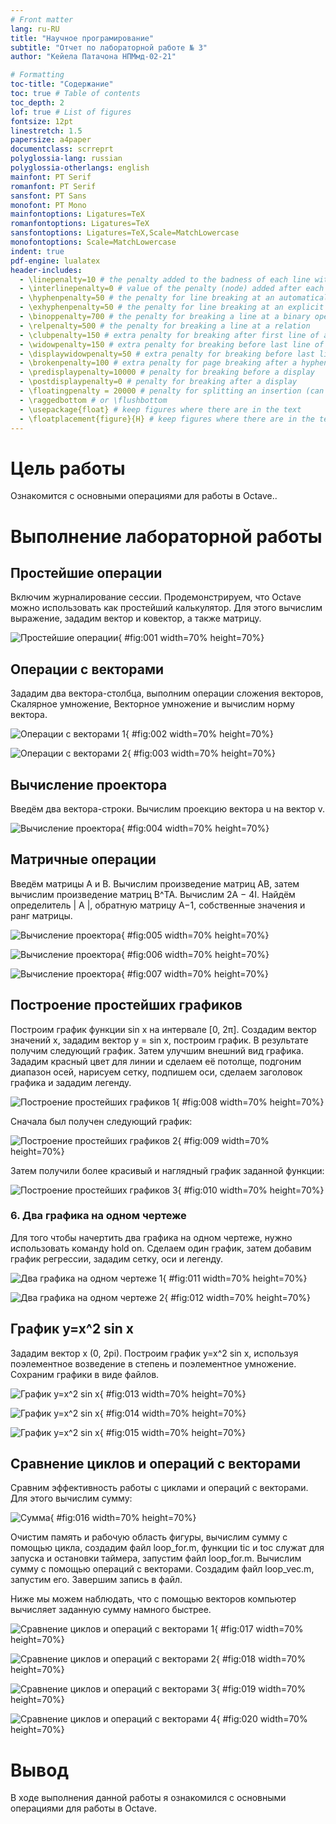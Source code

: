 ```yaml
---
# Front matter
lang: ru-RU
title: "Научное програмирование"
subtitle: "Отчет по лабораторной работе № 3"
author: "Кейела Патачона НПМмд-02-21"

# Formatting
toc-title: "Содержание"
toc: true # Table of contents
toc_depth: 2
lof: true # List of figures
fontsize: 12pt
linestretch: 1.5
papersize: a4paper
documentclass: scrreprt
polyglossia-lang: russian
polyglossia-otherlangs: english
mainfont: PT Serif
romanfont: PT Serif
sansfont: PT Sans
monofont: PT Mono
mainfontoptions: Ligatures=TeX
romanfontoptions: Ligatures=TeX
sansfontoptions: Ligatures=TeX,Scale=MatchLowercase
monofontoptions: Scale=MatchLowercase
indent: true
pdf-engine: lualatex
header-includes:
  - \linepenalty=10 # the penalty added to the badness of each line within a paragraph (no associated penalty node) Increasing the value makes tex try to have fewer lines in the paragraph.
  - \interlinepenalty=0 # value of the penalty (node) added after each line of a paragraph.
  - \hyphenpenalty=50 # the penalty for line breaking at an automatically inserted hyphen
  - \exhyphenpenalty=50 # the penalty for line breaking at an explicit hyphen
  - \binoppenalty=700 # the penalty for breaking a line at a binary operator
  - \relpenalty=500 # the penalty for breaking a line at a relation
  - \clubpenalty=150 # extra penalty for breaking after first line of a paragraph
  - \widowpenalty=150 # extra penalty for breaking before last line of a paragraph
  - \displaywidowpenalty=50 # extra penalty for breaking before last line before a display math
  - \brokenpenalty=100 # extra penalty for page breaking after a hyphenated line
  - \predisplaypenalty=10000 # penalty for breaking before a display
  - \postdisplaypenalty=0 # penalty for breaking after a display
  - \floatingpenalty = 20000 # penalty for splitting an insertion (can only be split footnote in standard LaTeX)
  - \raggedbottom # or \flushbottom
  - \usepackage{float} # keep figures where there are in the text
  - \floatplacement{figure}{H} # keep figures where there are in the text
---
```


# Цель работы

Ознакомится с основными операциями для работы в Octave..


# Выполнение лабораторной работы

## Простейшие операции

Включим журналирование сессии. Продемонстрируем, что Octave можно использовать как простейший калькулятор. Для этого вычислим выражение, зададим вектор и ковектор, а также матрицу.

![Простейшие операции](image/01.PNG){ #fig:001 width=70% height=70%}

## Операции с векторами

Зададим два вектора-столбца, выполним операции сложения векторов, Скалярное умножение, Векторное умножение и вычислим норму вектора.


![Операции с векторами 1](image/02.PNG){ #fig:002 width=70% height=70%}


![Операции с векторами 2](image/03.PNG){ #fig:003 width=70% height=70%}


## Вычисление проектора


Введём два вектора-строки. Вычислим проекцию вектора u на вектор v.

![Вычисление проектора](image/04.PNG){ #fig:004 width=70% height=70%}

##	Матричные операции


Введём матрицы A и B. Вычислим произведение матриц AB, затем вычислим произведение матриц B^TA. Вычислим 2A − 4I. Найдём определитель | A |, обратную матрицу A−1, собственные значения и ранг матрицы.

![Вычисление проектора](image/05.PNG){ #fig:005 width=70% height=70%}

![Вычисление проектора](image/06.PNG){ #fig:006 width=70% height=70%}

![Вычисление проектора](image/07.PNG){ #fig:007 width=70% height=70%}

##	Построение простейших графиков


Построим график функции sin x на интервале [0, 2π]. Создадим вектор значений x, зададим вектор y = sin x, построим график. В результате получим следующий график. Затем улучшим внешний вид графика. Зададим красный цвет для линии и сделаем её потолще, подгоним диапазон осей, нарисуем сетку, подпишем оси, сделаем заголовок графика и зададим легенду.

![Построение простейших графиков 1](image/08.PNG){ #fig:008 width=70% height=70%}

Сначала был получен следующий график:

![Построение простейших графиков 2](image/09.PNG){ #fig:009 width=70% height=70%}

Затем получили более красивый и наглядный график заданной функции:

![Построение простейших графиков 3](image/10.PNG){ #fig:010 width=70% height=70%}

### 6.	Два графика на одном чертеже


Для того чтобы начертить два графика на одном чертеже, нужно использовать команду hold on. Сделаем один график, затем добавим график регрессии, зададим сетку, оси и легенду.

![Два графика на одном чертеже 1](image/11.PNG){ #fig:011 width=70% height=70%}

![Два графика на одном чертеже 2](image/12.PNG){ #fig:012 width=70% height=70%}

## График y=x^2 sin x


Зададим вектор x (0, 2pi). Построим график y=x^2 sin x, используя поэлементное возведение в степень и поэлементное умножение. Сохраним графики в виде файлов.

![График y=x^2 sin x](image/13.PNG){ #fig:013 width=70% height=70%}

![График y=x^2 sin x](image/14.PNG){ #fig:014 width=70% height=70%}

![График y=x^2 sin x](image/15.PNG){ #fig:015 width=70% height=70%}


## Сравнение циклов и операций с векторами 
Сравним эффективность работы с циклами и операций с векторами. Для этого вычислим сумму:

![Сумма](image/16.PNG){ #fig:016 width=70% height=70%}


Очистим память и рабочую область фигуры, вычислим сумму с помощью цикла, создадим файл loop_for.m, функции tic и toc служат для запуска и остановки таймера, запустим файл loop_for.m. Вычислим сумму с помощью операций с векторами. Создадим файл loop_vec.m, запустим его. Завершим запись в файл.

Ниже мы можем наблюдать, что с помощью векторов компьютер вычисляет заданную сумму намного быстрее. 

![Сравнение циклов и операций с векторами 1](image/17.PNG){ #fig:017 width=70% height=70%}

![Сравнение циклов и операций с векторами 2](image/18.PNG){ #fig:018 width=70% height=70%}

![Сравнение циклов и операций с векторами 3](image/19.PNG){ #fig:019 width=70% height=70%}

![Сравнение циклов и операций с векторами 4](image/20.PNG){ #fig:020 width=70% height=70%}

# Вывод

В ходе выполнения данной работы я ознакомился с основными операциями для работы в Octave. 